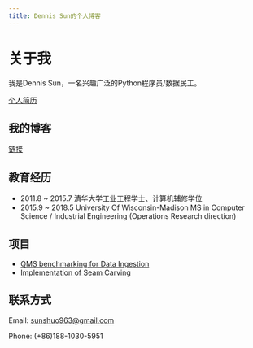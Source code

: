 ```yaml
---
title: Dennis Sun的个人博客
---
```


# 关于我

我是Dennis Sun，一名兴趣广泛的Python程序员/数据民工。

[个人简历](./Resume_DennisSun.pdf)

## 我的博客
[链接](./blog.md)

## 教育经历
* 2011.8 ~ 2015.7 清华大学工业工程学士、计算机辅修学位
* 2015.9 ~ 2018.5 University Of Wisconsin-Madison MS in Computer Science / Industrial Engineering (Operations Research direction)

## 项目
- [QMS benchmarking for Data Ingestion](https://github.com/Dennis-Sun/project)
- [Implementation of Seam Carving](https://github.com/Dennis-Sun/cvproject)

## 联系方式
Email: sunshuo963@gmail.com

Phone: (+86)188-1030-5951
